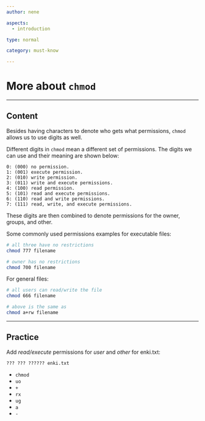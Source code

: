 ```yaml
---
author: nene

aspects:
  - introduction

type: normal

category: must-know

---
```


# More about `chmod`

---
## Content

Besides having characters to denote who gets what permissions, `chmod` allows us to use digits as well.

Different digits in `chmod` mean a different set of permissions. The digits we can use and their meaning are shown below:

```
0: (000) no permission.
1: (001) execute permission.
2: (010) write permission.
3: (011) write and execute permissions.
4: (100) read permission.
5: (101) read and execute permissions.
6: (110) read and write permissions.
7: (111) read, write, and execute permissions.
```

These digits are then combined to denote permissions for the owner, groups, and other.

Some commonly used permissions examples for executable files:

```sh
# all three have no restrictions
chmod 777 filename

# owner has no restrictions
chmod 700 filename
```

For general files:

```sh
# all users can read/write the file
chmod 666 filename

# above is the same as
chmod a+rw filename
```

---
## Practice

Add *read/execute* permissions for *user* and *other* for enki.txt: 
```
??? ??? ?????? enki.txt
```

* `chmod`
* `uo`
* `+`
* `rx`
* `ug`
* `a`
* `-`
 
